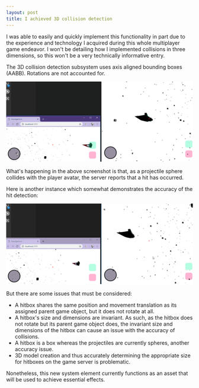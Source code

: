 ```yaml
---
layout: post
title: I achieved 3D collision detection
---
```


I was able to easily and quickly implement this functionality in part due to the experience and technology I acquired during this whole multiplayer game endeavor. I won't be detailing how I implemented collisions in three dimensions, so this won't be a very technically informative entry.

The 3D collision detection subsystem uses axis aligned bounding boxes (AABB). Rotations are not accounted for.

![3D collision detection 1](/assets/images/3d_collision_detection.gif "The game server reports hits that occur.")

What's happening in the above screenshot is that, as a projectile sphere collides with the player avatar, the server reports that a hit has occurred.

Here is another instance which somewhat demonstrates the accuracy of the hit detection:

![3D collision detection 2](/assets/images/3d_collision_detection_2.gif "Another instance of the new 3D collision detection feature.")

But there are some issues that must be considered:

* A hitbox shares the same position and movement translation as its assigned parent game object, but it does not rotate at all.
* A hitbox's size and dimensions are invariant. As such, as the hitbox does not rotate but its parent game object does, the invariant size and dimensions of the hitbox can cause an issue with the accuracy of collisions.
* A hitbox is a box whereas the projectiles are currently spheres, another accuracy issue.
* 3D model creation and thus accurately determining the appropriate size for hitboxes on the game server is problematic.

Nonetheless, this new system element currently functions as an asset that will be used to achieve essential effects.